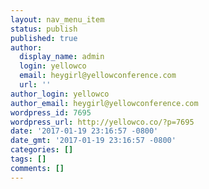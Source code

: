 ```yaml
---
layout: nav_menu_item
status: publish
published: true
author:
  display_name: admin
  login: yellowco
  email: heygirl@yellowconference.com
  url: ''
author_login: yellowco
author_email: heygirl@yellowconference.com
wordpress_id: 7695
wordpress_url: http://yellowco.co/?p=7695
date: '2017-01-19 23:16:57 -0800'
date_gmt: '2017-01-19 23:16:57 -0800'
categories: []
tags: []
comments: []
---
```


